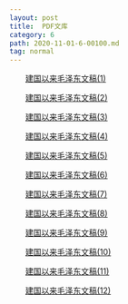 ```yaml
---
layout: post
title:  PDF文库
category: 6
path: 2020-11-01-6-00100.md
tag: normal
---
```


 　　<a href="https://adomikao.com">建国以来毛泽东文稿(1)</a>
 
 　　<a href="https://adomikao.com">建国以来毛泽东文稿(2)</a>
 
 　　<a href="https://adomikao.com">建国以来毛泽东文稿(3)</a>
 
 　　<a href="https://adomikao.com">建国以来毛泽东文稿(4)</a>
 
 　　<a href="https://adomikao.com">建国以来毛泽东文稿(5)</a>
 
 　　<a href="https://adomikao.com">建国以来毛泽东文稿(6)</a>
 
 　　<a href="https://adomikao.com">建国以来毛泽东文稿(7)</a>
 
 　　<a href="https://adomikao.com">建国以来毛泽东文稿(8)</a>
 
 　　<a href="https://adomikao.com">建国以来毛泽东文稿(9)</a>
 
 　　<a href="https://adomikao.com">建国以来毛泽东文稿(10)</a>
 
 　　<a href="https://adomikao.com">建国以来毛泽东文稿(11)</a>
 
 　　<a href="https://adomikao.com">建国以来毛泽东文稿(12)</a>
 


